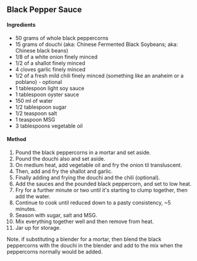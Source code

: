 ## Black Pepper Sauce

#### Ingredients

* 50 grams of whole black peppercorns
* 15 grams of douchi (aka: Chinese Fermented Black Soybeans; aka: Chinese black beans)
* 1/8 of a white onion finely minced
* 1/2 of a shallot finely minced
* 4 cloves garlic finely minced
* 1/2 of a fresh mild chili finely minced (something like an anaheim or a poblano) - optional
* 1 tablespoon light soy sauce
* 1 tablespoon oyster sauce
* 150 ml of water
* 1/2 tablespoon sugar
* 1/2 teaspoon salt
* 1 teaspoon MSG
* 3 tablespoons vegetable oil


#### Method

1. Pound the black peppercorns in a mortar and set aside.
1. Pound the douchi also and set aside.
1. On medium heat, add vegetable oil and fry the onion til transluscent.
1. Then, add and fry the shallot and garlic.
1. Finally adding and frying the douchi and the chili (optional).
1. Add the sauces and the pounded black peppercorn, and set to low heat.
1. Fry for a further minute or two until it's starting to clump together, then add the water.
1. Continue to cook until reduced down to a pasty consistency, ~5 minutes.
1. Season with sugar, salt and MSG.
1. Mix everything together well and then remove from heat.
1. Jar up for storage.

Note. if substituting a blender for a mortar, then blend the black peppercorns with the douchi in the blender and add to the mix when the peppercorns normally would be added.
